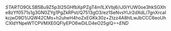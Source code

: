 $START$O9OLSB5Bu9Z5p3I25GHfbXpPZgT4m1LXVbj6/iJ0iYUW0oe3hkSGXhe8zYf0571s1g3GN0ZYg1PgZkRPst/Q7513gO3/ez1SeNvsYlJr2dXdL/7gnXrcaIkcjwD9D1/JQW42CMs+h2uheH4hoZxEGKk30z+Ztzz4A8hlLwJbCCC6eoUhCXldYNpeWTCPVMXE0QFlyEPO6wDiLD4eO25glQ==$END$